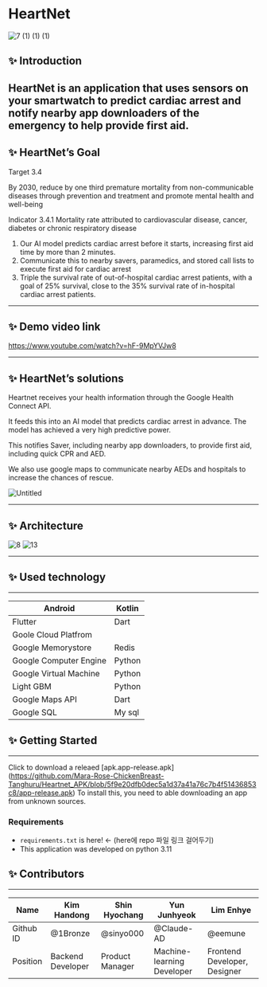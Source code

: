 # HeartNet
![7 (1) (1) (1)](https://github.com/Mara-Rose-ChickenBreast-Tanghuru/docs/assets/160500012/53d6370d-4564-487a-b10b-1024d02e1def)


## ✨ Introduction
HeartNet is an application that uses sensors on your smartwatch to predict cardiac arrest and notify nearby app downloaders of the emergency to help provide first aid.
---

## ✨ HeartNet’s Goal
Target 3.4

By 2030, reduce by one third premature mortality from non-communicable diseases through prevention and treatment and promote mental health and well-being

Indicator 3.4.1
Mortality rate attributed to cardiovascular disease, cancer, diabetes
or chronic respiratory disease

1. Our AI model predicts cardiac arrest before it starts, increasing first aid time by more than 2 minutes.
2. Communicate this to nearby savers, paramedics, and stored call lists to execute first aid for cardiac arrest
3. Triple the survival rate of out-of-hospital cardiac arrest patients, with a goal of 25% survival, close to the 35% survival rate of in-hospital cardiac arrest patients.
---

## ✨ Demo video link
https://www.youtube.com/watch?v=hF-9MpYVJw8


---

## ✨ HeartNet’s solutions
Heartnet receives your health information through the Google Health Connect API.

It feeds this into an AI model that predicts cardiac arrest in advance. The model has achieved a very high predictive power.

This notifies Saver, including nearby app downloaders, to provide first aid, including quick CPR and AED.

We also use google maps to communicate nearby AEDs and hospitals to increase the chances of rescue.

![Untitled](https://github.com/Mara-Rose-ChickenBreast-Tanghuru/docs/assets/160500012/ee851cc1-be13-4256-b60f-02cd5e627feb)

---

## ✨ Architecture
![8](https://github.com/Mara-Rose-ChickenBreast-Tanghuru/docs/assets/160500012/9db88bb7-a22e-4fed-9c25-83658dab731d)
![13](https://github.com/Mara-Rose-ChickenBreast-Tanghuru/docs/assets/160500012/afd1ddf8-8276-4f19-99c4-669b5945abab)


---

## ✨ Used technology

---

| Android | Kotlin |
| --- | --- |
| Flutter | Dart |
| Goole Cloud Platfrom |  |
| Google Memorystore | Redis |
| Google Computer Engine | Python |
| Google Virtual Machine | Python |
| Light GBM | Python |
| Google Maps API | Dart |
| Google SQL | My sql |

## ✨ Getting Started

---

Click to download a releaed 
[apk.app-release.apk] (https://github.com/Mara-Rose-ChickenBreast-Tanghuru/Heartnet_APK/blob/5f9e20dfb0dec5a1d37a41a76c7b4f51436853c8/app-release.apk)
To install this, you need to able downloading an app from unknown sources.

### Requirements

- `requirements.txt` is here! ← (here에 repo 파일 링크 걸어두기)
- This application was developed on python 3.11

## ✨ Contributors

---

| Name | Kim Handong | Shin Hyochang | Yun Junhyeok | Lim Enhye |
| --- | --- | --- | --- | --- |
| Github ID | @1Bronze | @sinyo000 | @Claude-AD | @eemune |
| Position | Backend Developer | Product Manager | Machine-learning Developer | Frontend Developer, Designer |
